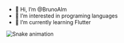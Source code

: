 - 👋 Hi, I’m @BrunoAlm
- 👀 I’m interested in programing languages
- 🌱 I’m currently learning Flutter

![Snake animation](https://github.com/brunoalm/eagrundy/blob/output/github-contribution-grid-snake.svg)
